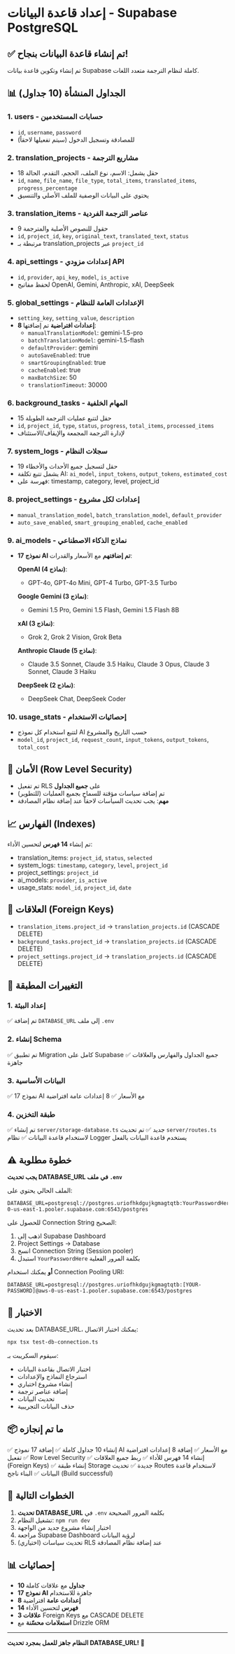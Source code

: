 # إعداد قاعدة البيانات - Supabase PostgreSQL

## ✅ تم إنشاء قاعدة البيانات بنجاح!

تم إنشاء وتكوين قاعدة بيانات Supabase كاملة لنظام الترجمة متعدد اللغات.

## 📊 الجداول المنشأة (10 جداول)

### 1. **users** - حسابات المستخدمين
- `id`, `username`, `password`
- للمصادقة وتسجيل الدخول (سيتم تفعيلها لاحقاً)

### 2. **translation_projects** - مشاريع الترجمة
- 18 حقل يشمل: الاسم، نوع الملف، الحجم، التقدم، الحالة
- `id`, `name`, `file_name`, `file_type`, `total_items`, `translated_items`, `progress_percentage`
- يحتوي على البيانات الوصفية للملف الأصلي والتنسيق

### 3. **translation_items** - عناصر الترجمة الفردية
- 9 حقول للنصوص الأصلية والمترجمة
- `id`, `project_id`, `key`, `original_text`, `translated_text`, `status`
- مرتبطة بـ translation_projects عبر `project_id`

### 4. **api_settings** - إعدادات مزودي API
- `id`, `provider`, `api_key`, `model`, `is_active`
- لحفظ مفاتيح OpenAI, Gemini, Anthropic, xAI, DeepSeek

### 5. **global_settings** - الإعدادات العامة للنظام
- `setting_key`, `setting_value`, `description`
- **8 إعدادات افتراضية** تم إضافتها:
  - `manualTranslationModel`: gemini-1.5-pro
  - `batchTranslationModel`: gemini-1.5-flash
  - `defaultProvider`: gemini
  - `autoSaveEnabled`: true
  - `smartGroupingEnabled`: true
  - `cacheEnabled`: true
  - `maxBatchSize`: 50
  - `translationTimeout`: 30000

### 6. **background_tasks** - المهام الخلفية
- 15 حقل لتتبع عمليات الترجمة الطويلة
- `id`, `project_id`, `type`, `status`, `progress`, `total_items`, `processed_items`
- لإدارة الترجمة المجمعة والإيقاف/الاستئناف

### 7. **system_logs** - سجلات النظام
- 19 حقل لتسجيل جميع الأحداث والأخطاء
- يشمل تتبع تكلفة AI: `ai_model`, `input_tokens`, `output_tokens`, `estimated_cost`
- فهرسة على: timestamp, category, level, project_id

### 8. **project_settings** - إعدادات لكل مشروع
- `manual_translation_model`, `batch_translation_model`, `default_provider`
- `auto_save_enabled`, `smart_grouping_enabled`, `cache_enabled`

### 9. **ai_models** - نماذج الذكاء الاصطناعي
- **17 نموذج AI تم إضافتهم** مع الأسعار والقدرات:

  **OpenAI (4 نماذج)**:
  - GPT-4o, GPT-4o Mini, GPT-4 Turbo, GPT-3.5 Turbo

  **Google Gemini (3 نماذج)**:
  - Gemini 1.5 Pro, Gemini 1.5 Flash, Gemini 1.5 Flash 8B

  **xAI (3 نماذج)**:
  - Grok 2, Grok 2 Vision, Grok Beta

  **Anthropic Claude (5 نماذج)**:
  - Claude 3.5 Sonnet, Claude 3.5 Haiku, Claude 3 Opus, Claude 3 Sonnet, Claude 3 Haiku

  **DeepSeek (2 نماذج)**:
  - DeepSeek Chat, DeepSeek Coder

### 10. **usage_stats** - إحصائيات الاستخدام
- لتتبع استخدام كل نموذج AI حسب التاريخ والمشروع
- `model_id`, `project_id`, `request_count`, `input_tokens`, `output_tokens`, `total_cost`

## 🔐 الأمان (Row Level Security)

- تم تفعيل RLS على **جميع الجداول**
- تم إضافة سياسات مؤقتة للسماح بجميع العمليات (للتطوير)
- **مهم**: يجب تحديث السياسات لاحقاً عند إضافة نظام المصادقة

## 📈 الفهارس (Indexes)

تم إنشاء **14 فهرس** لتحسين الأداء:
- translation_items: `project_id`, `status`, `selected`
- system_logs: `timestamp`, `category`, `level`, `project_id`
- project_settings: `project_id`
- ai_models: `provider`, `is_active`
- usage_stats: `model_id`, `project_id`, `date`

## 🔄 العلاقات (Foreign Keys)

- `translation_items.project_id` → `translation_projects.id` (CASCADE DELETE)
- `background_tasks.project_id` → `translation_projects.id` (CASCADE DELETE)
- `project_settings.project_id` → `translation_projects.id` (CASCADE DELETE)

## 🚀 التغييرات المطبقة

### 1. إعداد البيئة
✅ تم إضافة `DATABASE_URL` إلى ملف `.env`

### 2. إنشاء Schema
✅ تم تطبيق Migration كامل على Supabase
✅ جميع الجداول والفهارس والعلاقات جاهزة

### 3. البيانات الأساسية
✅ 17 نموذج AI مع الأسعار
✅ 8 إعدادات عامة افتراضية

### 4. طبقة التخزين
✅ تم إنشاء `server/storage-database.ts` جديد
✅ تم تحديث `server/routes.ts` لاستخدام قاعدة البيانات
✅ نظام Logger يستخدم قاعدة البيانات بالفعل

## ⚠️ خطوة مطلوبة

**يجب تحديث DATABASE_URL في ملف `.env`**

الملف الحالي يحتوي على:
```
DATABASE_URL=postgresql://postgres.uriofhkdgujkgmagtqtb:YourPasswordHere@aws-0-us-east-1.pooler.supabase.com:6543/postgres
```

للحصول على Connection String الصحيح:
1. اذهب إلى Supabase Dashboard
2. Project Settings → Database
3. انسخ Connection String (Session pooler)
4. استبدل `YourPasswordHere` بكلمة المرور الفعلية

**أو** يمكنك استخدام Connection Pooling URI:
```
DATABASE_URL=postgresql://postgres.uriofhkdgujkgmagtqtb:[YOUR-PASSWORD]@aws-0-us-east-1.pooler.supabase.com:6543/postgres
```

## 🧪 الاختبار

بعد تحديث DATABASE_URL، يمكنك اختبار الاتصال:

```bash
npx tsx test-db-connection.ts
```

سيقوم السكريبت بـ:
- اختبار الاتصال بقاعدة البيانات
- استرجاع النماذج والإعدادات
- إنشاء مشروع اختباري
- إضافة عناصر ترجمة
- تحديث البيانات
- حذف البيانات التجريبية

## 📦 ما تم إنجازه

✅ إنشاء 10 جداول كاملة
✅ إضافة 17 نموذج AI مع الأسعار
✅ إضافة 8 إعدادات افتراضية
✅ تفعيل Row Level Security
✅ إنشاء 14 فهرس للأداء
✅ ربط جميع العلاقات (Foreign Keys)
✅ إنشاء طبقة Storage جديدة
✅ تحديث Routes لاستخدام قاعدة البيانات
✅ البناء ناجح (Build successful)

## 🎯 الخطوات التالية

1. **تحديث DATABASE_URL** في `.env` بكلمة المرور الصحيحة
2. تشغيل النظام: `npm run dev`
3. اختبار إنشاء مشروع جديد من الواجهة
4. مراجعة Supabase Dashboard لرؤية البيانات
5. (اختياري) تحديث سياسات RLS عند إضافة نظام المصادقة

## 📊 إحصائيات

- **10 جداول** مع علاقات كاملة
- **17 نموذج AI** جاهزة للاستخدام
- **8 إعدادات عامة** افتراضية
- **14 فهرس** لتحسين الأداء
- **3 علاقات** Foreign Keys مع CASCADE DELETE
- **استعلامات محسّنة** مع Drizzle ORM

---

**النظام جاهز للعمل بمجرد تحديث DATABASE_URL! 🚀**
